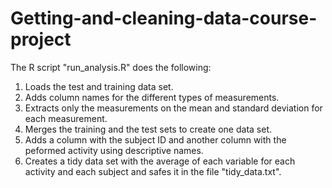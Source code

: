 # Getting-and-cleaning-data-course-project

The R script "run_analysis.R" does the following:

1. Loads the test and training data set.
2. Adds column names for the different types of measurements.
3. Extracts only the measurements on the mean and standard deviation for each measurement.
4. Merges the training and the test sets to create one data set.
5. Adds a column with the subject ID and another column with the peformed activity using descriptive names.
6. Creates a tidy data set with the average of each variable for each activity and each subject and safes it in the file "tidy_data.txt".
